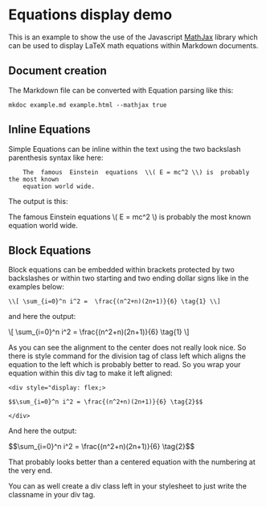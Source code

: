 
# Equations display demo

This    is   an    example    to    show    the   use   of   the    Javascript
[MathJax](https://www.mathjax.org/) library which can be used to display LaTeX
math equations within Markdown documents.

## Document creation

The Markdown file can be converted with Equation parsing like this:

```
mkdoc example.md example.html --mathjax true
```

## Inline Equations

Simple  Equations  can be  inline  within  the text  using  the two  backslash
parenthesis syntax like here:

```
    The  famous  Einstein  equations  \\( E = mc^2 \\) is  probably  the most known
    equation world wide.
```

The output is this:

The  famous  Einstein  equations  \\( E = mc^2 \\) is  probably  the most known
equation world wide.

## Block Equations

Block  equations can be embedded within brackets  protected by two backslashes
or within two starting and two ending dollar signs like in the examples below:


```
\\[ \sum_{i=0}^n i^2 =  \frac{(n^2+n)(2n+1)}{6} \tag{1} \\] 
```

and here the output:

\\[ \sum_{i=0}^n i^2 =  \frac{(n^2+n)(2n+1)}{6} \tag{1} \\] 

As you can see the  alignment  to the  center  does not  really  look nice. So
there is style  command for the  division tag of class left which aligns the equation to the
left which is probably  better to read. So you wrap your equation  within this
div tag to make it left aligned:

```
<div style="display: flex;>

$$\sum_{i=0}^n i^2 = \frac{(n^2+n)(2n+1)}{6} \tag{2}$$

</div>
```


And here the output:

<div style="display: flex;">
$$\sum_{i=0}^n i^2 = \frac{(n^2+n)(2n+1)}{6} \tag{2}$$
</div>

That probably looks better than a centered  equation with the numbering at the
very end.

You can as well create a div class left in your  stylesheet  to just write the
classname in your div tag.


